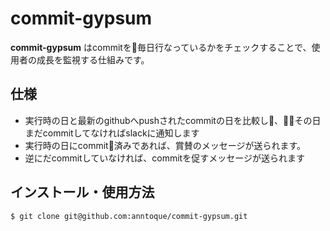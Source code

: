 # commit-gypsum
**commit-gypsum** はcommitを毎日行なっているかをチェックすることで、使用者の成長を監視する仕組みです。

## 仕様
- 実行時の日と最新のgithubへpushされたcommitの日を比較し、その日まだcommitしてなければslackに通知します
- 実行時の日にcommit済みであれば、賞賛のメッセージが送られます。
- 逆にだcommitしていなければ、commitを促すメッセージが送られます

## インストール・使用方法
```
$ git clone git@github.com:anntoque/commit-gypsum.git
````
